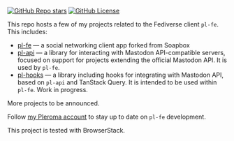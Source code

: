 [![GitHub Repo stars](https://img.shields.io/github/stars/mkljczk/pl-fe)](https://github.com/mkljczk/pl-fe)
[![GitHub License](https://img.shields.io/github/license/mkljczk/pl-fe)](https://github.com/mkljczk/pl-fe?tab=AGPL-3.0-1-ov-file#readme)

This repo hosts a few of my projects related to the Fediverse client `pl-fe`. This includes:

- [pl-fe](./packages/pl-fe/) — a social networking client app forked from Soapbox
- [pl-api](./packages/pl-api) — a library for interacting with Mastodon API-compatible servers, focused on support for projects extending the official Mastodon API. It is used by `pl-fe`.
- [pl-hooks](./packages/pl-hooks) — a library including hooks for integrating with Mastodon API, based on `pl-api` and TanStack Query. It is intended to be used within `pl-fe`. Work  in progress.

More projects to be announced.

Follow [my Pleroma account](https://pl.fediverse.pl/@mkljczk) to stay up to date on `pl-fe` development.


This project is tested with BrowserStack.
